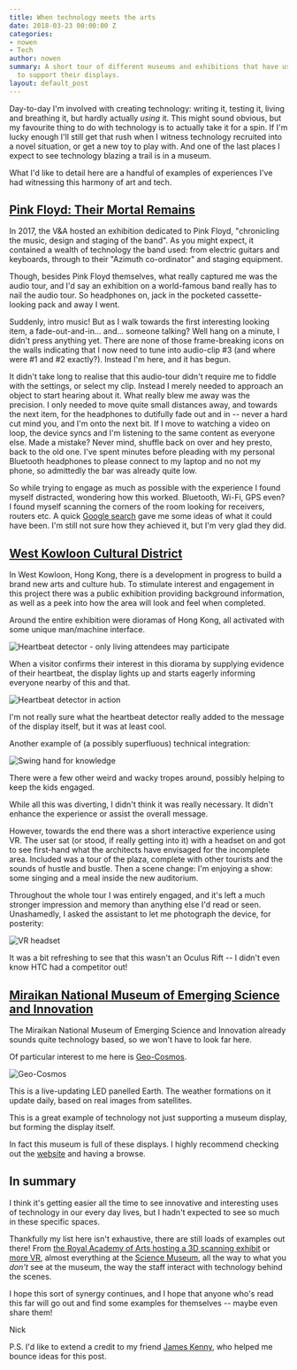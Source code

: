 ```yaml
---
title: When technology meets the arts
date: 2018-03-23 00:00:00 Z
categories:
- nowen
- Tech
author: nowen
summary: A short tour of different museums and exhibitions that have used technology
  to support their displays.
layout: default_post
---
```


Day-to-day I'm involved with creating technology: writing it, testing it, living and breathing it, but hardly actually _using_ it. This might sound obvious, but my favourite thing to do with technology is to actually take it for a spin. If I'm lucky enough I'll still get that rush when I witness technology recruited into a novel situation, or get a new toy to play with. And one of the last places I expect to see technology blazing a trail is in a museum.

What I'd like to detail here are a handful of examples of experiences I've had witnessing this harmony of art and tech.

## [Pink Floyd: Their Mortal Remains](https://www.vam.ac.uk/exhibitions/pink-floyd)

In 2017, the V&A hosted an exhibition dedicated to Pink Floyd, "chronicling the music, design and staging of the band". As you might expect, it contained a wealth of technology the band used: from electric guitars and keyboards, through to their "Azimuth co-ordinator" and staging equipment.

Though, besides Pink Floyd themselves, what really captured me was the audio tour, and I'd say an exhibition on a world-famous band really has to nail the audio tour. So headphones on, jack in the pocketed cassette-looking pack and away I went.

Suddenly, intro music! But as I walk towards the first interesting looking item, a fade-out-and-in... and... someone talking? Well hang on a minute, I didn't press anything yet. There are none of those frame-breaking icons on the walls indicating that I now need to tune into audio-clip #3 (and where were #1 and #2 exactly?). Instead I'm here, and it has begun.

It didn't take long to realise that this audio-tour didn't require me to fiddle with the settings, or select my clip. Instead I merely needed to approach an object to start hearing about it. What really blew me away was the precision. I only needed to move quite small distances away, and towards the next item, for the headphones to dutifully fade out and in -- never a hard cut mind you, and I'm onto the next bit. If I move to watching a video on loop, the device syncs and I'm listening to the same content as everyone else. Made a mistake? Never mind, shuffle back on over and hey presto, back to the old one. I've spent minutes before pleading with my personal Bluetooth headphones to please connect to my laptop and no not my phone, so admittedly the bar was already quite low.

So while trying to engage as much as possible with the experience I found myself distracted, wondering how this worked. Bluetooth, Wi-Fi, GPS even? I found myself scanning the corners of the room looking for receivers, routers etc. A quick [Google search](https://www.theverge.com/2016/5/3/11573468/detour-audio-tour-museums-sfmoma-andrew-mason-groupon) gave me some ideas of what it could have been. I'm still not sure how they achieved it, but I'm very glad they did.

## [West Kowloon Cultural District](https://www.westkowloon.hk/en/whats-on/current-forthcoming/cultural-hong-kong-an-exhibition-about-west-kowloon-cultural-district/)

In West Kowloon, Hong Kong, there is a development in progress to build a brand new arts and culture hub. To stimulate interest and engagement in this project there was a public exhibition providing background information, as well as a peek into how the area will look and feel when completed.

Around the entire exhibition were dioramas of Hong Kong, all activated with some unique man/machine interface.

<img src="{{ site.baseurl }}/nowen/assets/tech-arts/WK-heartbeat-detector.jpg" alt="Heartbeat detector - only living attendees may participate" />

When a visitor confirms their interest in this diorama by supplying evidence of their heartbeat, the display lights up and starts eagerly informing everyone nearby of this and that.

<img src="{{ site.baseurl }}/nowen/assets/tech-arts/WK-heartbeat-detector-in-action.jpg" alt="Heartbeat detector in action" />

I'm not really sure what the heartbeat detector really added to the message of the display itself, but it was at least cool.

Another example of (a possibly superfluous) technical integration:

<img src="{{ site.baseurl }}/nowen/assets/tech-arts/WK-hand-swing.jpg" alt="Swing hand for knowledge" />

There were a few other weird and wacky tropes around, possibly helping to keep the kids engaged.

While all this was diverting, I didn't think it was really necessary. It didn't enhance the experience or assist the overall message.

However, towards the end there was a short interactive experience using VR. The user sat (or stood, if really getting into it) with a headset on and got to see first-hand what the architects have envisaged for the incomplete area. Included was a tour of the plaza, complete with other tourists and the sounds of hustle and bustle. Then a scene change: I'm enjoying a show: some singing and a meal inside the new auditorium. 

Throughout the whole tour I was entirely engaged, and it's left a much stronger impression and memory than anything else I'd read or seen. Unashamedly, I asked the assistant to let me photograph the device, for posterity:

<img src="{{ site.baseurl }}/nowen/assets/tech-arts/WK-VR.jpg" alt="VR headset" />

It was a bit refreshing to see that this wasn't an Oculus Rift -- I didn't even know HTC had a competitor out!

## [Miraikan National Museum of Emerging Science and Innovation](http://www.miraikan.jst.go.jp/en/)

The Miraikan National Museum of Emerging Science and Innovation already sounds quite technology based, so we won't have to look far here.

Of particular interest to me here is [Geo-Cosmos](https://www.miraikan.jst.go.jp/en/exhibition/tsunagari/geo-cosmos.html).

<img src="{{ site.baseurl }}/nowen/assets/tech-arts/Geo-Cosmos_displays_the_Earth_(normal).jpg" alt="Geo-Cosmos" />

This is a live-updating LED panelled Earth. The weather formations on it update daily, based on real images from satellites.

This is a great example of technology not just supporting a museum display, but forming the display itself.

In fact this museum is full of these displays. I highly recommend checking out the [website](http://www.miraikan.jst.go.jp/en/) and having a browse.

## In summary

I think it's getting easier all the time to see innovative and interesting uses of technology in our every day lives, but I hadn't expected to see so much in these specific spaces.

Thankfully my list here isn't exhaustive, there are still loads of examples out there! From [the Royal Academy of Arts hosting a 3D scanning exhibit](https://www.royalacademy.org.uk/exhibition/projects-the-veronica-scanner) or [more VR](https://www.royalacademy.org.uk/exhibition/project-virtually-real), almost everything at the [Science Museum](https://www.sciencemuseum.org.uk/), all the way to what you _don't_ see at the museum, the way the staff interact with technology behind the scenes.

I hope this sort of synergy continues, and I hope that anyone who's read this far will go out and find some examples for themselves -- maybe even share them!

Nick

P.S. I'd like to extend a credit to my friend [James Kenny](https://www.linkedin.com/in/james-kenny-003948136/), who helped me bounce ideas for this post.
